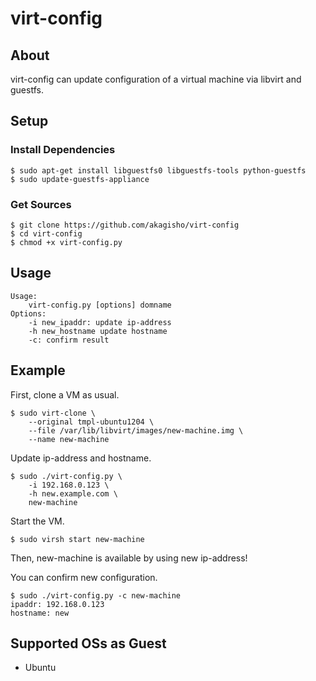 # virt-config

## About

virt-config can update configuration of a virtual machine via libvirt and guestfs.

## Setup

### Install Dependencies

    $ sudo apt-get install libguestfs0 libguestfs-tools python-guestfs
    $ sudo update-guestfs-appliance

### Get Sources

    $ git clone https://github.com/akagisho/virt-config
    $ cd virt-config
    $ chmod +x virt-config.py

## Usage

    Usage:
        virt-config.py [options] domname
    Options:
        -i new_ipaddr: update ip-address
        -h new_hostname update hostname
        -c: confirm result

## Example

First, clone a VM as usual.

    $ sudo virt-clone \
        --original tmpl-ubuntu1204 \
        --file /var/lib/libvirt/images/new-machine.img \
        --name new-machine

Update ip-address and hostname.

    $ sudo ./virt-config.py \
        -i 192.168.0.123 \
        -h new.example.com \
        new-machine

Start the VM.

    $ sudo virsh start new-machine

Then, new-machine is available by using new ip-address!

You can confirm new configuration.

    $ sudo ./virt-config.py -c new-machine
    ipaddr: 192.168.0.123
    hostname: new

## Supported OSs as Guest

+ Ubuntu
